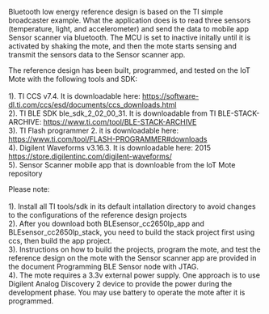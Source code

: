 Bluetooth low energy reference design is based on the TI simple broadcaster example. What the application does is to read three sensors (temperature,  light, and accelerometer) and send the data to mobile app Sensor scanner via bluetooth. The MCU is set to inactive initally until it is activated by shaking the mote, and then the mote starts sensing and transmit the sensors data to the Sensor scanner app.

The reference design has been built, programmed, and tested on the IoT Mote with the following tools and SDK:  <br />   
1). TI CCS v7.4. It is downloadable here: https://software-dl.ti.com/ccs/esd/documents/ccs_downloads.html <br />2). TI BLE SDK ble_sdk_2_02_00_31. It is downloadable from TI BLE-STACK-ARCHIVE: https://www.ti.com/tool/BLE-STACK-ARCHIVE <br />3). TI Flash programmer 2. it is downloadable here: https://www.ti.com/tool/FLASH-PROGRAMMER#downloads <br />4). Digilent Waveforms v3.16.3. It is downloadable here: 2015 https://store.digilentinc.com/digilent-waveforms/ <br />5). Sensor Scanner mobile app that is downloable from the IoT Mote repository <br />  


Please note: <br />  
1). Install all TI tools/sdk in its default intallation directory to avoid changes to the configurations of the reference design projects <br />2). After you download both BLEsensor_cc2650lp_app and BLEsensor_cc2650lp_stack, you need to build the stack project first using ccs, then build the app project.<br />3). Instructions on how to build the projects, program the mote, and test the reference design on the mote with the Sensor scanner app are provided in the document Programming BLE Sensor node with JTAG. <br />4). The mote requires a 3.3v external power supply. One approach is to use Digilent Analog Discovery 2 device to provide the power during the development phase. You may use battery to operate the mote after it is programmed.  <br />
